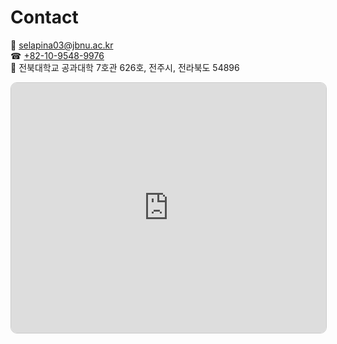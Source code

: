 # Contact


📧 [selapina03@jbnu.ac.kr](mailto:selapina03@jbnu.ac.kr)  
☎  [+82-10-9548-9976](tel:+821095489976)  
📍 전북대학교 공과대학 7호관 626호, 전주시, 전라북도 54896  


<iframe 
  src="https://www.openstreetmap.org/export/embed.html?bbox=127.13403046131135%2C35.845188942490246%2C127.1349933743477%2C35.84701090498632&amp;layer=mapnik&amp;marker=35.84609992897033%2C127.13451191782951"
  title="전북대학교 공과대학 7호관"
  style="border:1px solid #ccc; width:100%; height:400px; border-radius: 10px;" 
  allowfullscreen 
  loading="lazy">
</iframe>